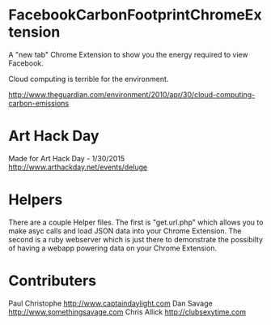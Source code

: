 # FacebookCarbonFootprintChromeExtension
A "new tab" Chrome Extension to show you the energy required to view Facebook.

Cloud computing is terrible for the environment.

http://www.theguardian.com/environment/2010/apr/30/cloud-computing-carbon-emissions

# Art Hack Day
Made for Art Hack Day - 1/30/2015
http://www.arthackday.net/events/deluge

# Helpers
There are a couple Helper files. The first is "get.url.php" which allows you to make asyc calls and load JSON data into your Chrome Extension. The second is a ruby webserver which is just there to demonstrate the possibilty of having a webapp powering data on your Chrome Extension.

# Contributers
Paul Christophe		http://www.captaindaylight.com
Dan Savage 			http://www.somethingsavage.com
Chris Allick 		http://clubsexytime.com
